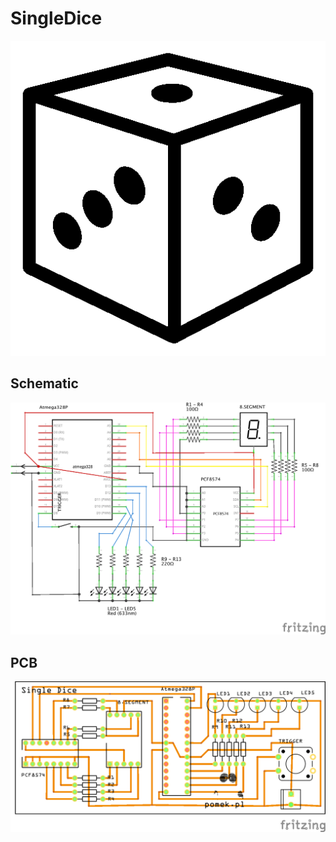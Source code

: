 # SingleDice

![SingleDice](./assets/dice.png)


## Schematic

![Schematic](./assets/schematic.png)

## PCB

![PCB](./assets/pcb.png)

